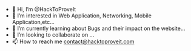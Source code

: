 - 👋 Hi, I’m @HackToProveIt
- 👀 I’m interested in Web Application, Networking, Mobile Application,etc... 
- 🌱 I’m currently learning about Bugs and their impact on the website...
- 💞️ I’m looking to collaborate on ...
- 📫 How to reach me contact@hacktoproveit.com

<!---
HackToProveIt is a ✨ special ✨ repository because its `README.md` (this file) appears on your GitHub profile.
You can click the Preview link to take a look at your changes.
--->
